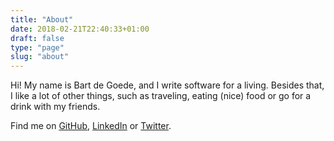 ```yaml
---
title: "About"
date: 2018-02-21T22:40:33+01:00
draft: false
type: "page"
slug: "about"
---
```


Hi! My name is Bart de Goede, and I write software for a living. Besides that, I like a lot of other things, such as traveling, eating (nice) food or go for a drink with my friends.

Find me on [GitHub](https://github.com/bartdegoede), [LinkedIn](https://www.linkedin.com/in/bart-de-goede-597a5232/) or [Twitter](https://twitter.com/bartdegoede).
